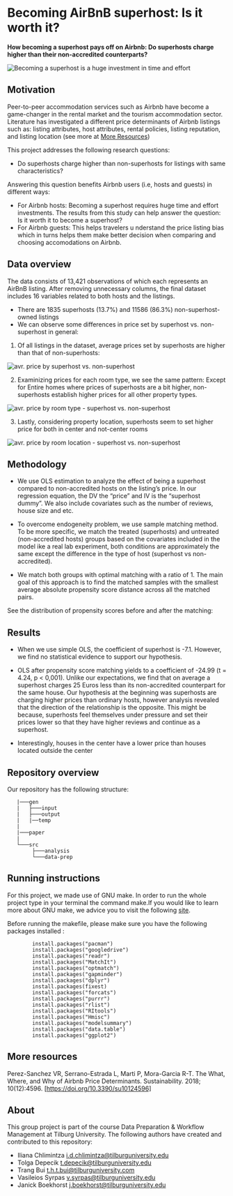 # Becoming AirBnB superhost: Is it worth it? 

__How becoming a superhost pays off on Airbnb: Do superhosts charge higher than their non-accredited counterparts?__

![Becoming a superhost is a huge investment in time and effort](https://raw.githubusercontent.com/thtbui/group-9-investigating-airbnb/main/data/how%20to%20become%20a%20superhost.png)

## Motivation

Peer-to-peer accommodation services such as Airbnb have become a game-changer in the rental market and the tourism accommodation sector. Literature has investigated a different price determinants of Airbnb listings such as: listing attributes, host attributes, rental policies, listing reputation, and listing location (see more at [More Resources](#more-resources))

This project addresses the following research questions: 
+ Do superhosts charge higher than non-superhosts for listings with same characteristics? 

Answering this question benefits Airbnb users (i.e, hosts and guests) in different ways:
+ For Airbnb hosts: Becoming a superhost requires huge time and effort investments. The results from this study can help answer the question: Is it worth it to become a superhost? 
+ For Airbnb guests: This helps travelers u nderstand the price listing bias which in turns helps them make better decision when comparing and choosing accomodations on Airbnb.  

## Data overview

The data consists of 13,421 observations of which each represents an AirBnB listing. After removing unnecessary columns, the final dataset includes 16 variables related to both hosts and the listings.

+ There are 1835 superhosts (13.7%) and 11586 (86.3%) non-superhost-owned listings
+ We can observe some differences in price set by superhost vs. non-superhost in general:

1. Of all listings in the dataset, average prices set by superhosts are higher than that of non-superhosts:

![avr. price by superhost vs. non-superhost ](https://raw.githubusercontent.com/thtbui/group-9-investigating-airbnb/main/data/avg_price_superhost_nonsuperhost.png)

2. Examinizing prices for each room type, we see the same pattern: Except for Entire homes where prices of superhosts are a bit higher, non-superhosts establish higher prices for all other property types.

![avr. price by room type - superhost vs. non-superhost ](https://raw.githubusercontent.com/thtbui/group-9-investigating-airbnb/main/data/avg_price_by_roomtype_superhost_vs_nonsuperhost.png)

3. Lastly, considering property location, superhosts seem to set higher price for both in center and not-center rooms

![avr. price by room location - superhost vs. non-superhost ](https://raw.githubusercontent.com/thtbui/group-9-investigating-airbnb/main/data/avg_price_by_loc_superhost_vs_nonsuperhost.png)

## Methodology

+ We use OLS estimation to analyze the effect of being a superhost compared to non-accredited hosts on the listing’s price. In our regression equation, the DV the “price” and IV is the “superhost dummy”. We also include covariates such as the number of reviews, house size and etc.

+ To overcome endogeneity problem, we use sample matching method. To be more specific, we match the
treated (superhosts) and untreated (non-accredited hosts) groups based on the covariates included in
the model ike a real lab experiment, both conditions are approximately the same except the difference
in the type of host (superhost vs non-accredited).

+ We match both groups with optimal matching with a ratio of 1. The main goal of this approach is to
find the matched samples with the smallest average absolute propensity score distance across all the
matched pairs.

See the distribution of propensity scores before and after the matching:


## Results

+ When we use simple OLS, the coefficient of superhost is -7.1. However, we find no statistical evidence to support our hypothesis.

+ OLS after propensity score matching yields to a coefficient of -24.99 (t = 4.24, p < 0,001). Unlike
our expectations, we find that on average a superhost charges 25 Euros less than its non-accredited
counterpart for the same house. Our hypothesis at the beginning was superhosts are charging higher
prices than ordinary hosts, however analysis revealed that the direction of the relationship is the
opposite. This might be because, superhosts feel themselves under pressure and set their prices lower
so that they have higher reviews and continue as a superhost.

+ Interestingly, houses in the center have a lower price than houses located outside the center


## Repository overview

Our repository has the following structure:
```
   |───gen
   |   ├───input
   |   ├───output
   |   |──temp
   |
   |───paper
   |  
   └───src
        ├───analysis
        └───data-prep
```
## Running instructions

For this project, we made use of GNU make. In order to run the whole project type in your terminal the command make.If you would like to learn more about GNU make, we advice you to visit the following [site](https://tilburgsciencehub.com/building-blocks/automate-and-execute-your-work/automate-your-workflow/what-are-makefiles/).

Before running the makefile, please make sure you have the following packages installed :
```
        install.packages("pacman")
        install.packages("googledrive")
        install.packages("readr")
        install.packages("MatchIt")
        install.packages("optmatch")
        install.packages("gapminder")
        install.packages("dplyr")
        install.packages(fixest)
        install.packages("forcats")
        install.packages("purrr")
        install.packages("rlist")
        install.packages("RItools")
        install.packages("Hmisc")
        install.packages("modelsummary")
        install.packages("data.table")
        install.packages("ggplot2")
```
## More resources

Perez-Sanchez VR, Serrano-Estrada L, Marti P, Mora-Garcia R-T. The What, Where, and Why of Airbnb Price Determinants. Sustainability. 2018; 10(12):4596. [https://doi.org/10.3390/su10124596]

## About

This group project is part of the course Data Preparation & Workflow Management at Tilburg University. The following authors have created and contributed to this repository:
+ Iliana Chlimintza <i.d.chlimintza@tilburguniversity.edu>
+ Tolga Depecik <t.depecik@tilburguniversity.edu>
+ Trang Bui <t.h.t.bui@tilburguniversity.com> 
+ Vasileios Syrpas <v.syrpas@tilburguniversity.edu>
+ Janick Boekhorst <j.boekhorst@tilburguniversity.edu>

